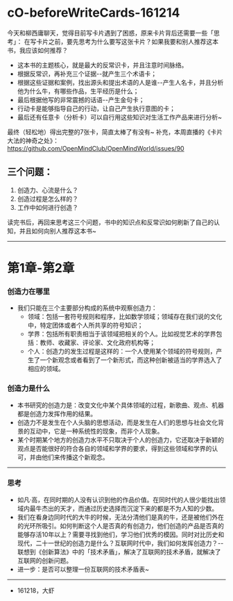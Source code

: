 # cO-beforeWriteCards-161214

今天和柳西庸聊天，觉得目前写卡片遇到了困惑，原来卡片背后还需要一些「思考」：
在写卡片之前，要先思考为什么要写这张卡片？如果我要和别人推荐这本书，我应该如何推荐？

- 这本书的主题核心，就是最大的反常识卡，并且注意时间脉络。
- 根据反常识，再补充三个证据--就产生三个术语卡；
- 根据这些证据和案例，找出源头和提出术语的人是谁--产生人名卡，并且分析他为什么牛，有哪些作品，生平经历是什么；
- 最后根据他写的非常震撼的话语--产生金句卡；
- 行动卡是能够指导自己的行动，让自己产生执行意图的卡；
- 最后还有任意卡（分析卡）可以自行用这些知识对生活工作产品来进行分析~

最终（轻松地）得出完整的7张卡，简直太棒了有没有~
补充，本周直播的《卡片大法的神奇之处》：https://github.com/OpenMindClub/OpenMindWorld/issues/90

## 三个问题：

1. 创造力、心流是什么？
2. 创造过程是怎么样的？
3. 工作中如何进行创造？

读完书后，再回来思考这三个问题，书中的知识点和反常识如何刷新了自己的认知，并且如何向别人推荐这本书~

---

# 第1章-第2章

### 创造力在哪里

- 我们只能在三个主要部分构成的系统中观察创造力：
	- 领域：包括一套符号规则和程序，比如数学领域；领域存在我们说的文化中，特定团体或者个人所共享的符号知识；
	- 学界：包括所有职责相当于该领域把相关的个人。比如视觉艺术的学界包括：教师、收藏家、评论家、文化政府机构等；
	- 个人：创造力的发生过程是这样的：一个人使用某个领域的符号规则，产生了一个新观念或者看到了一个新形式，而这种创新被适当的学界选入了相应的领域。

### 创造力是什么

- 本书研究的创造力是：改变文化中某个具体领域的过程，新歌曲、观点、机器都是创造力发挥作用的结果。
- 创造力不是发生在个人头脑的思想活动，而是发生在人们的思想与社会文化背景的互动中，它是一种系统性的现象，而非个人现象。
- 某个时期某个地方的创造力水平不只取决于个人的创造力，它还取决于新颖的观点是否能很好的符合各自的领域和学界的要求，得到这些领域和学界的认可，并由他们来传播这个新观念。


---

### 思考

- 如凡·高，在同时期的人没有认识到他的作品价值。在同时代的人很少能找出领域内最牛杰出的天才，而通过历史选择而沉淀下来的都是不为人知的少数。
- 我们在看身边同时代的大牛的时候，无法分清他们是真的牛，还是被他们外在的光环所吸引。如何判断这个人是否真的有创造力，他们创造的产品是否真的能够存活10年以上？需要寻找到他们，学习他们优秀的模因。同时对比历史和现代，二十一世纪的创造力是什么？互联网时代中，我们如何发挥创造力？-- 联想到《创新算法》中的「技术矛盾」，解决了互联网的技术矛盾，就解决了互联网的创新问题。
- 进一步：是否可以整理一份互联网的技术矛盾表~

---


- 161218，大虾

